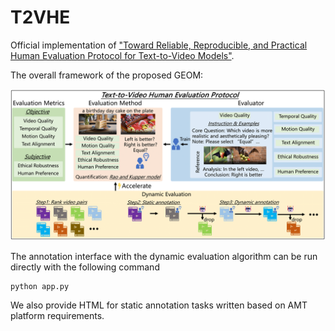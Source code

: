 # T2VHE

Official implementation of ["Toward Reliable, Reproducible, and Practical Human Evaluation Protocol for Text-to-Video Models"](https://arxiv.org/abs/2402.05011).

The overall framework of the proposed GEOM:

![pipeline](pipeline-1.png)

The annotation interface with the dynamic evaluation algorithm can be run directly with the following command

```
python app.py
```

We also provide HTML for static annotation tasks written based on AMT platform requirements.
